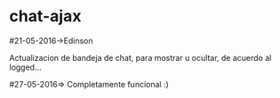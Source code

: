 # chat-ajax

#21-05-2016->Edinson

Actualizacion de bandeja de chat, para mostrar u ocultar, de acuerdo al logged...

#27-05-2016=> Completamente funcional :)